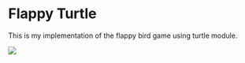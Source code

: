 # Flappy Turtle

This is my implementation of the flappy bird game using turtle module.

![](name-of-giphy.gif)
